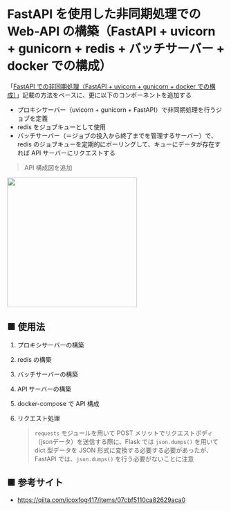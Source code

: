 # FastAPI を使用した非同期処理での Web-API の構築（FastAPI + uvicorn + gunicorn + redis + バッチサーバー + docker での構成）

「[FastAPI での非同期処理（FastAPI + uvicorn + gunicorn + docker での構成）](https://github.com/Yagami360/MachineLearning_Tips/tree/master/server_processing/35)」記載の方法をベースに、更に以下のコンポーネントを追加する

- プロキシサーバー（uvicorn + gunicorn + FastAPI）で非同期処理を行うジョブを定義
- redis をジョブキューとして使用
- バッチサーバー（＝ジョブの投入から終了までを管理するサーバー）で、redis のジョブキューを定期的にポーリングして、キューにデータが存在すれば API サーバーにリクエストする


> API 構成図を追加

<img src="https://user-images.githubusercontent.com/25688193/121313477-646f3900-c941-11eb-9c01-30fee4ca72f8.png" width="300"><br>

## ■ 使用法

1. プロキシサーバーの構築
1. redis の構築
1. バッチサーバーの構築
1. API サーバーの構築
1. docker-compose で API 構成
1. リクエスト処理

    > `requests` モジュールを用いて POST メリットでリクエストボディ（jsonデータ）を送信する際に、Flask では `json.dumps()` を用いて dict 型データを JSON 形式に変換する必要する必要があったが、FastAPI では、`json.dumps()` を行う必要がないことに注意

## ■ 参考サイト
- https://qiita.com/icoxfog417/items/07cbf5110ca82629aca0